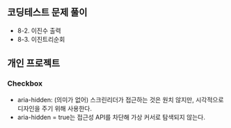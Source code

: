 ## 코딩테스트 문제 풀이

- 8-2. 이진수 출력
- 8-3. 이진트리순회

## 개인 프로젝트

### Checkbox

- aria-hidden: (의미가 없어) 스크린리더가 접근하는 것은 원치 않지만, 시각적으로 디자인을 주기 위해 사용한다.
- aria-hidden = true는 접근성 API를 차단해 가상 커서로 탐색되지 않는다.